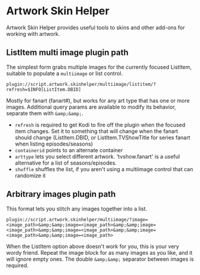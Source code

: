 # Artwork Skin Helper

Artwork Skin Helper provides useful tools to skins and other add-ons for working with artwork.

## ListItem multi image plugin path
The simplest form grabs multiple images for the currently focused ListItem, suitable to populate a `multiimage` or list control.

`plugin://script.artwork.skinhelper/multiimage/listitem/?refresh=$INFO[ListItem.DBID]`

 Mostly for fanart (fanart#), but works for any art type that has one or more images. Additional query params are available to modify its behavior, separate them with `&amp;&amp;`.
- `refresh` is required to get Kodi to fire off the plugin when the focused item changes. Set it to something that will change when the fanart should change (ListItem.DBID, or ListItem.TVShowTitle for series fanart when listing episodes/seasons)
- `containerid` points to an alternate container
- `arttype` lets you select different artwork. 'tvshow.fanart' is a useful alternative for a list of seasons/episodes.
- `shuffle` shuffles the list, if you aren't using a multiimage control that can randomize it

## Arbitrary images plugin path
This format lets you stitch any images together into a list.

`plugin://script.artwork.skinhelper/multiimage/?image=<image_path>&amp;&amp;image=<image_path>&amp;&amp;image=<image_path>&amp;&amp;image=<image_path>&amp;&amp;image=<image_path>&amp;&amp;image=<image_path>`

 When the ListItem option above doesn't work for you, this is your very wordy friend. Repeat the image block for as many images as you like, and it will ignore empty ones. The double `&amp;&amp;` separator between images is required.
